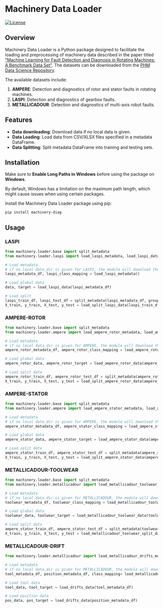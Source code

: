 # Machinery Data Loader

[![License](https://img.shields.io/badge/License-MIT-blue.svg)](https://opensource.org/licenses/MIT)

## Overview

Machinery Data Loader is a Python package designed to facilitate the loading and preprocessing
of machinery data described in the paper titled 
["Machine Learning for Fault Detection and Diagnosis in Rotating Machines: A Benchmark Data Set"](http://papers.phmsociety.org/index.php/ijphm/article/view/3497).
The datasets can be downloaded from the [PHM Data Science Repository](https://search-data.ubfc.fr/search.php?s=collection%3ADATA-PHM).

The available datasets include:

1. **AMPERE**: Detection and diagnostics of rotor and stator faults in rotating machines.
2. **LASPI**: Detection and diagnostics of gearbox faults.
3. **METALLICADOUR**: Detection and diagnostics of multi-axis robot faults.

## Features

- **Data downloading**: Download data if no local data is given.
- **Data Loading**: Load data from CSV/XLSX files specified in a metadata DataFrame.
- **Data Splitting**: Split metadata DataFrame into training and testing sets.


## Installation

Make sure to **Enable Long Paths in Windows** before using the package on **Windows**.

By default, Windows has a limitation on the maximum path length, which might cause issues when using certain packages.

Install the Machinery Data Loader package using pip:

```bash
pip install machinery-diag

```

## Usage

### LASPI
```python
from machinery.loader.base import split_metadata
from machinery.loader.laspi import load_laspi_metadata, load_laspi_data, load_split_laspi_data

# Load metadata
# if no local data_dir is given for LASPI, the module will download the data. 
laspi_metadata_df, laspi_class_mapping = load_laspi_metadata()

# Load global data
data, target = load_laspi_data(laspi_metadata_df)

# Load split
laspi_train_df, laspi_test_df = split_metadata(laspi_metadata_df, group_by_cols=["Load_Percent"], test_size=0.25, random_state=42)
X_train, y_train, X_test, y_test = load_split_laspi_data(laspi_train_df, laspi_test_df)
```

### AMPERE-ROTOR
```python
from machinery.loader.base import split_metadata
from machinery.loader.ampere import load_ampere_rotor_metadata, load_ampere_rotor_data, load_split_ampere_rotor_data

# Load metadata
# if no local data_dir is given for AMPERE, the module will download the data.
ampere_rotor_metadata_df, ampere_rotor_class_mapping = load_ampere_rotor_metadata()

# Load global data
ampere_rotor_data, ampere_rotor_target = load_ampere_rotor_data(ampere_rotor_metadata_df)

# Load split data
ampere_rotor_train_df, ampere_rotor_test_df = split_metadata(ampere_rotor_metadata_df, group_by_cols=["Load_Percent"], test_size=0.25, random_state=42)
X_train, y_train, X_test, y_test = load_split_ampere_rotor_data(ampere_rotor_train_df, ampere_rotor_test_df)
```

### AMPERE-STATOR
```python
from machinery.loader.base import split_metadata
from machinery.loader.ampere import load_ampere_stator_metadata, load_ampere_stator_data, load_split_ampere_stator_data

# Load metadata
# if no local data_dir is given for AMPERE, the module will download the data.
ampere_stator_metadata_df, ampere_stator_class_mapping = load_ampere_stator_metadata()

# Load global data
ampere_stator_data, ampere_stator_target = load_ampere_stator_data(ampere_stator_metadata_df)

# Load split data
ampere_stator_train_df, ampere_stator_test_df = split_metadata(ampere_stator_metadata_df, group_by_cols=["Load_Percent"], test_size=0.25, random_state=42)
X_train, y_train, X_test, y_test = load_split_ampere_stator_data(ampere_stator_train_df, ampere_stator_test_df)
```

### METALLICADOUR-TOOLWEAR
```python
from machinery.loader.base import split_metadata
from machinery.loader.metallicadour import load_metallicadour_toolwear_metadata, load_metallicadour_toolwear_data, load_metallicadour_toolwear_split_data

# Load metadata
# if no local data_dir is given for METALLICADOUR, the module will download the data.
toolwear_metadata_df, toolwear_class_mapping = load_metallicadour_toolwear_metadata()

# Load global data
toolwear_data, toolwear_target = load_metallicadour_toolwear_data(toolwear_metadata_df)

# Load split data
ampere_stator_train_df, ampere_stator_test_df = split_metadata(toolwear_metadata_df, group_by_cols=["Cutting_Depth"], test_size=0.25, random_state=42)
X_train, y_train, X_test, y_test = load_metallicadour_toolwear_split_data(ampere_stator_train_df, ampere_stator_test_df)
```

### METALLICADOUR-DRIFT
```python
from machinery.loader.metallicadour import load_metallicadour_drifts_metadata, load_drifts_data

# Load metadata
# if no local data_dir is given for METALLICADOUR, the module will download the data.
tool_metadata_df, position_metadata_df, class_mapping= load_metallicadour_drifts_metadata()

# Load tool data
tool_data, tool_target = load_drifts_data(tool_metadata_df)

# Load position data
pos_data, pos_target = load_drifts_data(position_metadata_df)
```